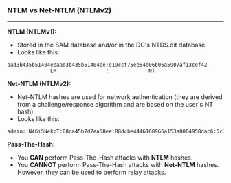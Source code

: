 
### NTLM vs Net-NTLM (NTLMv2)
---

**NTLM (NTLMv1):**
- Stored in the SAM database and/or in the DC's NTDS.dit database.
- Looks like this:
```
aad3b435b51404eeaad3b435b51404ee:e19ccf75ee54e06b06a5907af13cef42
              LM                :             NT
```

**Net-NTLM (NTLMv2):**
- Net-NTLM hashes are used for network authentication (they are derived from a challenge/response algorithm and are based on the user's NT hash).
- Looks like this:
```
admin::N46iSNekpT:08ca45b7d7ea58ee:88dcbe4446168966a153a0064958dac6:5c7830315c7830310000000000000b45c67103d07d7b95acd12ffa11230e0000000052920b85f78d013c31cdb3b92f5d765c783030
```

**Pass-The-Hash:**
- You **CAN** perform Pass-The-Hash attacks with **NTLM** hashes.
- You **CANNOT** perform Pass-The-Hash attacks with **Net-NTLM** hashes. However, they can be used to perform relay attacks.